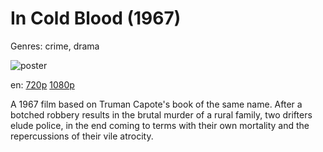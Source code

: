 # In Cold Blood (1967)

Genres: crime, drama

![poster](http://image.tmdb.org/t/p/w500/t5wnOmnrsp3T2zImTsArJe84Gt9.jpg)

en:
  [720p](magnet:?xt=urn:btih:D574775D34694B5A5920BA9AC02B7667FD9E8DB3&tr=udp://glotorrents.pw:6969/announce&tr=udp://tracker.opentrackr.org:1337/announce&tr=udp://torrent.gresille.org:80/announce&tr=udp://tracker.openbittorrent.com:80&tr=udp://tracker.coppersurfer.tk:6969&tr=udp://tracker.leechers-paradise.org:6969&tr=udp://p4p.arenabg.ch:1337&tr=udp://tracker.internetwarriors.net:1337)
  [1080p](magnet:?xt=urn:btih:7940859D7E47B09BF591FF12352565F790597204&tr=udp://glotorrents.pw:6969/announce&tr=udp://tracker.opentrackr.org:1337/announce&tr=udp://torrent.gresille.org:80/announce&tr=udp://tracker.openbittorrent.com:80&tr=udp://tracker.coppersurfer.tk:6969&tr=udp://tracker.leechers-paradise.org:6969&tr=udp://p4p.arenabg.ch:1337&tr=udp://tracker.internetwarriors.net:1337)
  


A 1967 film based on Truman Capote's book of the same name. After a botched robbery results in the brutal murder of a rural family, two drifters elude police, in the end coming to terms with their own mortality and the repercussions of their vile atrocity.